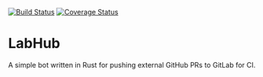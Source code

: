 [![Build Status](https://travis-ci.org/brndnmtthws/labhub.svg?branch=master)](https://travis-ci.org/brndnmtthws/labhub) [![Coverage Status](https://coveralls.io/repos/github/brndnmtthws/labhub/badge.svg)](https://coveralls.io/github/brndnmtthws/labhub)

# LabHub

A simple bot written in Rust for pushing external GitHub PRs to GitLab for CI.
